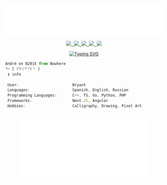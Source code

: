 <div align="center">
<a>
	<img src="./src/ascii.svg" width="600" height="100" alt="ASCII-ART">
</a>
</div>

<p align="center">
	<samp>
		<a href="https://twitter.com/AB10110F"><img height="25" src="https://img.shields.io/badge/twitter-221f29?style=for-the-badge&logo=twitter&logoColor=white"</a>
		<a href="https://www.reddit.com/user/AB10110F"><img height="25" src="https://img.shields.io/badge/reddit-221f29?style=for-the-badge&logo=reddit&logoColor=white"</a>
		<a href="https://codepen.io/AB10110F"><img height="25" src="https://img.shields.io/badge/codepen-221f29?style=for-the-badge&logo=codepen&logoColor=white"</a>
		<a href="mailto:bryant.0@outlook.com"><img height="25" src="https://img.shields.io/badge/EMAIL-221f29?style=for-the-badge&logo=gmail&logoColor=white"</a>
		<a href="https://www.pixilart.com/ab10110f/gallery"><img height="25" src="https://img.shields.io/badge/pixilart-221f29?style=for-the-badge&logo=square&logoColor=white"</a>
	</samp>
</p>

<div align="center">
	<a href="https://git.io/typing-svg"><img src="https://readme-typing-svg.herokuapp.com?font=Space+Mono&pause=1000&color=2FC4F7&center=false&vCenter=true&width=280&lines=%E2%9D%AF+Hi+my+name+is+Bryant;%E2%9D%AF+Hope+we+get+along" alt="Typing SVG" /></a>
</div>

```ts
André on B2015 from Nowhere
╰─ [ ⠏⠗⠕⠋⠊⠇⠑ ]
 ❯ info

 User:                        Bryant
 Languages:                   Spanish, English, Russian
 Programming Languages:       C++, TS, Go, Python, PHP
 Frameworks:                  Next.JS, Angular
 Hobbies:                     Calligraphy, Drawing, Pixel Art
 
```

<div align="center">
		<img src="./src/dragon.svg" width="400" height="200" alt="ASCII-ART">
</div>
